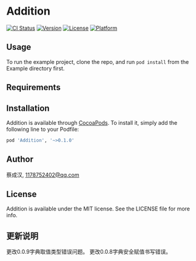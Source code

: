 # Addition

[![CI Status](http://img.shields.io/travis/蔡成汉/Addition.svg?style=flat)](https://travis-ci.org/蔡成汉/Addition)
[![Version](https://img.shields.io/cocoapods/v/Addition.svg?style=flat)](http://cocoapods.org/pods/Addition)
[![License](https://img.shields.io/cocoapods/l/Addition.svg?style=flat)](http://cocoapods.org/pods/Addition)
[![Platform](https://img.shields.io/cocoapods/p/Addition.svg?style=flat)](http://cocoapods.org/pods/Addition)

## Usage

To run the example project, clone the repo, and run `pod install` from the Example directory first.

## Requirements

## Installation

Addition is available through [CocoaPods](http://cocoapods.org). To install
it, simply add the following line to your Podfile:

```ruby
pod 'Addition', '~>0.1.0'
```

## Author

蔡成汉, 1178752402@qq.com

## License

Addition is available under the MIT license. See the LICENSE file for more info.


## 更新说明
更改0.0.9字典取值类型错误问题。
更改0.0.8字典安全赋值书写错误。
